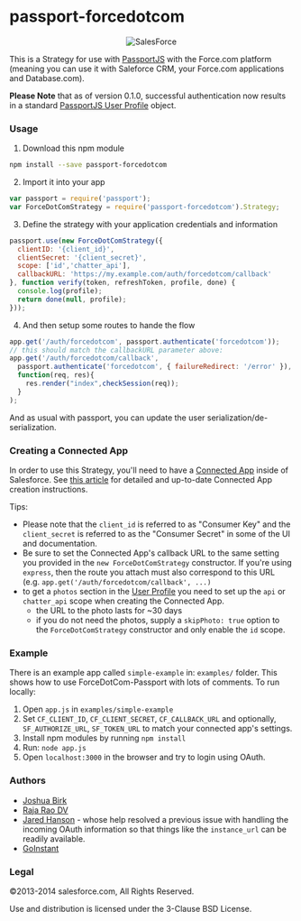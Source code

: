 # passport-forcedotcom

<p align="center">
  <img src="https://raw.github.com/joshbirk/passport-forcedotcom/master/images/sf.png" alt="SalesForce" />
</p>

This is a Strategy for use with [PassportJS](http://passportjs.org) with the
Force.com platform (meaning you can use it with Saleforce CRM, your Force.com
applications and Database.com).

**Please Note** that as of version 0.1.0, successful authentication now results
in a standard [PassportJS User Profile](http://passportjs.org/guide/profile/)
object.

### Usage

1. Download this npm module

```sh
npm install --save passport-forcedotcom
```

2. Import it into your app

```javascript
var passport = require('passport');
var ForceDotComStrategy = require('passport-forcedotcom').Strategy;
```

3. Define the strategy with your application credentials and information

```javascript
passport.use(new ForceDotComStrategy({
  clientID: '{client_id}',
  clientSecret: '{client_secret}',
  scope: ['id','chatter_api'],
  callbackURL: 'https://my.example.com/auth/forcedotcom/callback'
}, function verify(token, refreshToken, profile, done) {
  console.log(profile);
  return done(null, profile);
}));
```

4. And then setup some routes to hande the flow

```javascript
app.get('/auth/forcedotcom', passport.authenticate('forcedotcom'));
// this should match the callbackURL parameter above:
app.get('/auth/forcedotcom/callback',
  passport.authenticate('forcedotcom', { failureRedirect: '/error' }),
  function(req, res){
    res.render("index",checkSession(req));
  }
);
```

And as usual with passport, you can update the user serialization/de-serialization.

### Creating a Connected App

In order to use this Strategy, you'll need to have a [Connected
App](https://help.salesforce.com/apex/HTViewHelpDoc?id=connected_app_overview.htm)
inside of Salesforce.  See [this
article](https://help.salesforce.com/apex/HTViewHelpDoc?id=connected_app_create.htm)
for detailed and up-to-date Connected App creation instructions.

Tips:

- Please note that the `client_id` is referred to as "Consumer Key" and the
  `client_secret` is referred to as the "Consumer Secret" in some of the UI and
  documentation.
- Be sure to set the Connected App's callback URL to the same setting you
  provided in the `new ForceDotComStrategy` constructor.  If you're using
  `express`, then the route you attach must also correspond to this URL (e.g.
  `app.get('/auth/forcedotcom/callback', ...)`
- to get a `photos` section in the [User
  Profile](http://passportjs.org/guide/profile/) you need to set up the `api`
  or `chatter_api` scope when creating the Connected App.
  - the URL to the photo lasts for ~30 days
  - if you do not need the photos, supply a `skipPhoto: true` option to the
    `ForceDotComStrategy` constructor and only enable the `id` scope.

### Example

There is an example app called `simple-example` in: `examples/` folder. This shows how to use ForceDotCom-Passport with lots of comments.
To run locally:

1. Open `app.js` in `examples/simple-example`
2. Set `CF_CLIENT_ID`, `CF_CLIENT_SECRET`, `CF_CALLBACK_URL` and optionally, `SF_AUTHORIZE_URL`,  `SF_TOKEN_URL` to match your connected app's settings.
3. Install npm modules by running `npm install`
4. Run: `node app.js`
5. Open `localhost:3000` in the browser and try to login using OAuth.

### Authors

- <a href='https://twitter.com/joshbirk' target='_blank'>Joshua Birk</a>
- <a href='https://twitter.comrajaraodv' target='_blank'> Raja Rao DV </a>
- <a href='https://twitter.com/jaredhanson' target='_blank'>Jared Hanson</a> -
  whose help resolved a previous issue with handling the incoming OAuth
  information so that things like the `instance_url` can be readily available.
- <a href='https://goinstant.com' target='_blank'>GoInstant</a>

### Legal

©2013-2014 salesforce.com, All Rights Reserved.

Use and distribution is licensed under the 3-Clause BSD License.
